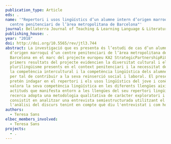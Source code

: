 ```yaml
---
publication_type: Article
eds: .
name: '"Repertori i usos lingüístics d’un alumne intern d’origen marroquí d’un
  centre penitenciari de l’àrea metropolitana de Barcelona"'
journal: Bellaterra Journal of Teaching & Learning Language & Literature
publishing_house: .
year: "2018"
doi: http://doi.org/10.5565/rev/jtl3.744
abstract: La investigació que es presenta és l’estudi de cas d’un alumne intern
  d’origen marroquí d’un centre penitenciari de l’àrea metropolitana de
  Barcelona en el marc del projecte europeu KA2 StrategicPartnershipRiUscire.Els
  primers resultats del projecte evidencien la diversitat cultural i el
  plurilingüisme presents en el context penitenciari i la necessitat de millorar
  la competència intercultural i la competència lingüística dels alumnes interns
  per tal de contribuir a la seva reinserció social i laboral. El present estudi
  pretén indagar en el repertori i els usos lingüístics del jove i conèixer com
  valora la seva competència lingüística en les diferents llengües així com les
  actituds que manifesta entorn a les llengües del seu repertori lingüístic. La
  recerca adopta una metodologia qualitativa de caràcter exploratori i ha
  consistit en analitzar una entrevista semiestructurada utilitzant el mètode de
  l'anàlisi del discurs tenint en compte què diu l'entrevistat i com ho diu.
authors:
  - Teresa Sans
elbec_members_involved:
  - Teresa Sans
projects:
  - .
---
```

